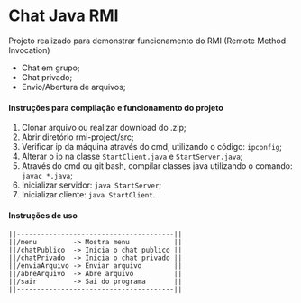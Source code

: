 # Chat Java RMI

Projeto realizado para demonstrar funcionamento do RMI (Remote Method Invocation)

- Chat em grupo;
- Chat privado;
- Envio/Abertura de arquivos;

#### Instruções para compilação e funcionamento do projeto
1. Clonar arquivo ou realizar download do .zip;
2. Abrir diretório rmi-project/src;
3. Verificar ip da máquina através do cmd, utilizando o código: `ipconfig`;
4. Alterar o ip na classe `StartClient.java` e `StartServer.java`;
5. Através do cmd ou git bash, compilar classes java utilizando o comando: `javac *.java`;
6. Inicializar servidor: `java StartServer`;
7. Inicializar cliente: `java StartClient`.

#### Instruções de uso
```
||---------------------------------------||
||/menu         -> Mostra menu           ||
||/chatPublico  -> Inicia o chat publico ||
||/chatPrivado  -> Inicia o chat privado ||
||/enviaArquivo -> Enviar arquivo        ||
||/abreArquivo  -> Abre arquivo          ||
||/sair         -> Sai do programa       ||
||---------------------------------------||
```
